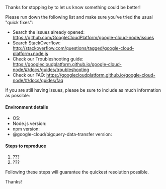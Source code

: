 Thanks for stopping by to let us know something could be better!

Please run down the following list and make sure you've tried the usual "quick
fixes":

  - Search the issues already opened: https://github.com/GoogleCloudPlatform/google-cloud-node/issues
  - Search StackOverflow: http://stackoverflow.com/questions/tagged/google-cloud-platform+node.js
  - Check our Troubleshooting guide: https://googlecloudplatform.github.io/google-cloud-node/#/docs/guides/troubleshooting
  - Check our FAQ: https://googlecloudplatform.github.io/google-cloud-node/#/docs/guides/faq

If you are still having issues, please be sure to include as much information as
possible:

#### Environment details

  - OS:
  - Node.js version:
  - npm version:
  - @google-cloud/bigquery-data-transfer version:

#### Steps to reproduce

  1. ???
  2. ???

Following these steps will guarantee the quickest resolution possible.

Thanks!
